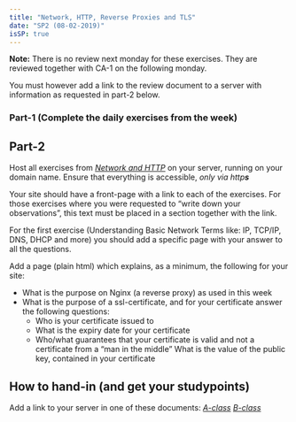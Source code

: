 ```yaml
---
title: "Network, HTTP, Reverse Proxies and TLS"
date: "SP2 (08-02-2019)"
isSP: true
---
```


**Note:**
There is no review next monday for these exercises. They are reviewed together with CA-1 on the following monday.

You must however add a link to the review document to a server with
information as requested in part-2 below.

### Part-1 (Complete the daily exercises from the week)
<!--PeriodExercises period1/week2 PeriodExercises--> 

## Part-2

Host all exercises from [*Network and HTTP*](https://docs.google.com/document/d/12oNatE_vXUsOc1-PWvl3ilD7adfZ1EOnC66S8825qF8/edit?usp=sharing) on your server, running on your domain name. Ensure that everything is accessible, *only via http**s***

Your site should have a front-page with a link to each of the exercises.
For those exercises where you were requested to “write down your
observations”, this text must be placed in a section together with the
link.

For the first exercise (Understanding Basic Network Terms like: IP,
TCP/IP, DNS, DHCP and more) you should add a specific page with your
answer to all the questions.

Add a page (plain html) which explains, as a minimum, the following for
your site: 
- What is the purpose on Nginx (a reverse proxy) as used in this week
- What is the purpose of a ssl-certificate, and for your certificate answer the following questions:
  - Who is your certificate issued to 
  - What is the expiry date for your certificate 
  - Who/what guarantees that your certificate is valid and not a certificate from a “man in the middle” What is the value of the public key, contained in your certificate

## How to hand-in (and get your studypoints)

Add a link to your server in one of these documents:
[*A-class*](https://docs.google.com/document/d/1pO6gOV9186wZS4HP7stqZsddkjOD39yBHBdGKhcsmwQ/edit?usp=sharing)
[*B-class*](https://docs.google.com/document/d/10xypWn2064pM5RKZueprvTq-YjOcs6VsnYOITyI88C4/edit?usp=sharing)
